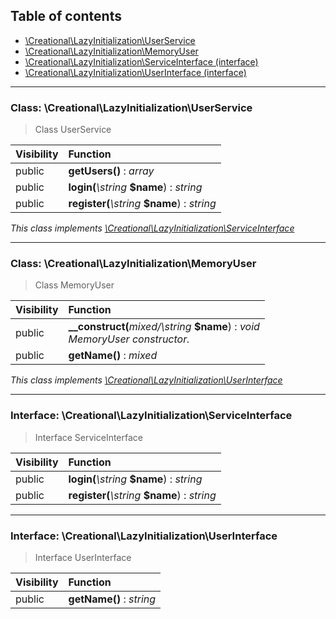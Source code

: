 ## Table of contents

- [\Creational\LazyInitialization\UserService](#class-creationallazyinitializationuserservice)
- [\Creational\LazyInitialization\MemoryUser](#class-creationallazyinitializationmemoryuser)
- [\Creational\LazyInitialization\ServiceInterface (interface)](#interface-creationallazyinitializationserviceinterface)
- [\Creational\LazyInitialization\UserInterface (interface)](#interface-creationallazyinitializationuserinterface)

<hr />

### Class: \Creational\LazyInitialization\UserService

> Class UserService

| Visibility | Function |
|:-----------|:---------|
| public | <strong>getUsers()</strong> : <em>array</em> |
| public | <strong>login(</strong><em>\string</em> <strong>$name</strong>)</strong> : <em>string</em> |
| public | <strong>register(</strong><em>\string</em> <strong>$name</strong>)</strong> : <em>string</em> |

*This class implements [\Creational\LazyInitialization\ServiceInterface](#interface-creationallazyinitializationserviceinterface)*

<hr />

### Class: \Creational\LazyInitialization\MemoryUser

> Class MemoryUser

| Visibility | Function |
|:-----------|:---------|
| public | <strong>__construct(</strong><em>mixed/\string</em> <strong>$name</strong>)</strong> : <em>void</em><br /><em>MemoryUser constructor.</em> |
| public | <strong>getName()</strong> : <em>mixed</em> |

*This class implements [\Creational\LazyInitialization\UserInterface](#interface-creationallazyinitializationuserinterface)*

<hr />

### Interface: \Creational\LazyInitialization\ServiceInterface

> Interface ServiceInterface

| Visibility | Function |
|:-----------|:---------|
| public | <strong>login(</strong><em>\string</em> <strong>$name</strong>)</strong> : <em>string</em> |
| public | <strong>register(</strong><em>\string</em> <strong>$name</strong>)</strong> : <em>string</em> |

<hr />

### Interface: \Creational\LazyInitialization\UserInterface

> Interface UserInterface

| Visibility | Function |
|:-----------|:---------|
| public | <strong>getName()</strong> : <em>string</em> |

